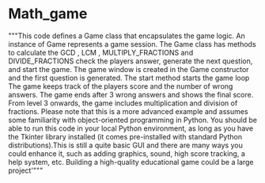 # Math_game

"""This code defines a Game class that encapsulates the game logic. An instance of Game represents a game session. 
The Game class has methods to calculate the GCD , LCM , MULTIPLY_FRACTIONS and DIVIDE_FRACTIONS
check the players answer, generate the next question, and start the game. 
The game window is created in the Game constructor and the first question is generated.
 The start method starts the game loop The game keeps track of the players score and the number of wrong answers. 
The game ends after 3 wrong answers and shows the final score. From level 3 onwards, 
the game includes multiplication and division of fractions. Please note that this is a more advanced example and 
assumes some familiarity with object-oriented programming in Python. You should be able to run this code in your 
local Python environment, as long as you have the Tkinter library installed 
(it comes pre-installed with standard Python distributions).This is still a quite basic GUI 
and there are many ways you could enhance it, such as adding graphics, sound, high score tracking, a help system, etc. 
Building a high-quality educational game could be a large project'"""
